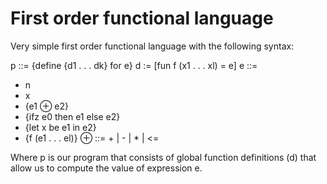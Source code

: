 # First order functional language
 
 Very simple first order functional language with the following syntax:

p ::= {define {d1 . . . dk} for e}
d := [fun f (x1 . . . xl) = e]
e ::= 
* n
* x
* {e1 ⊕ e2}
* {ifz e0 then e1 else e2}
* {let x be e1 in e2}
* {f (e1 . . . el)}
⊕ ::= + | - | * | <=

Where p is our program that consists of global function definitions (d) that allow us to compute the value of expression e.
